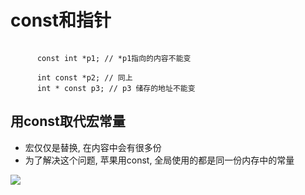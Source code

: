 # const和指针

```objc

      const int *p1; // *p1指向的内容不能变

      int const *p2; // 同上
      int * const p3; // p3 储存的地址不能变
```

## 用const取代宏常量
- 宏仅仅是替换, 在内容中会有很多份
- 为了解决这个问题, 苹果用const, 全局使用的都是同一份内存中的常量

![](file:///Users/apple/Desktop/Library/LibrarypPictures/RunNet/Snip20160628_4.png)
